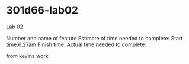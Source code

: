 # 301d66-lab02
Lab 02

Number and name of feature
Estimate of time needed to complete:
Start time:6.27am
Finish time:
Actual time needed to complete:


from kevins work

<!-- # lab-02

## Over-View
had some help from Chance H. Sara R. and Taylor J.

### Features

Number and name of feature
Estimate of time needed to complete:
Start time:
Finish time:
Actual time needed to complete:

#### feature #1: Display Images
Estimate of time needed to complete: 1hr
Start time: 1:20pm
Finish time: 2:00pm
Actual time needed to complete: 40 min

#### Feature #2: Filter images

Estimate of time needed to complete: 1hr
Start time: 2:04pm
Finish time: 4:06pm
Actual time needed to complete: 2hrs

#### Feature #3: Style the application

Estimate of time needed to complete:1hr
Start time: 4:06pm
Finish time: 4:34pm
Actual time needed to complete: about 30 min -->